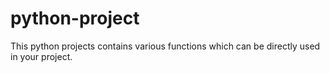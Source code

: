 # python-project

This python projects contains various functions which can be directly used in your project.

